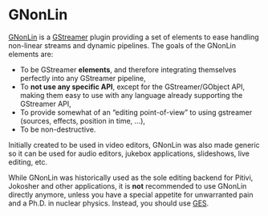 # GNonLin

[GNonLin](http://gstreamer.freedesktop.org/data/doc/gstreamer/head/gnonlin/html/)
is a [GStreamer](http://gstreamer.freedesktop.org/) plugin providing a
set of elements to ease handling non-linear streams and dynamic
pipelines. The goals of the GNonLin elements are:

-   To be GStreamer **elements**, and therefore integrating themselves
    perfectly into any GStreamer pipeline,
-   To **not use any specific API**, except for the GStreamer/GObject
    API, making them easy to use with any language already supporting
    the GStreamer API,
-   To provide somewhat of an “editing point-of-view” to using gstreamer
    (sources, effects, position in time, ...),
-   To be non-destructive.

Initially created to be used in video editors, GNonLin was also made
generic so it can be used for audio editors, jukebox applications,
slideshows, live editing, etc.

While GNonLin was historically used as the sole editing backend for
Pitivi, Jokosher and other applications, it is **not** recommended to
use GNonLin directly anymore, unless you have a special appetite for
unwarranted pain and a Ph.D. in nuclear physics. Instead, you should use
[GES](GES.md).
